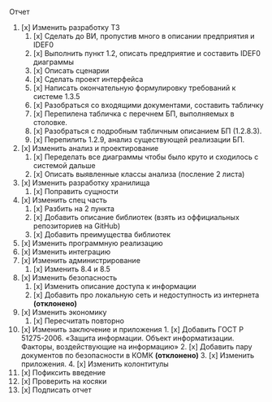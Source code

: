 ﻿Отчет

1.  [x] Изменить разработку ТЗ
	1. [x] Сделать до ВИ, пропустив много в описании предприятия и IDEF0
	2. [x] Выполнить пункт 1.2, описать предприятие и составить IDEF0 диаграммы
	3. [x] Описать сценарии
	4. [x] Сделать проект интерфейса
	5. [x] Написать окончательную формулировку требований к системе 1.3.5
	6. [x] Разобраться со входящими документами, составить табличку
	7. [x] Перепилена табличка с перечнем БП, выполняемых в столовке.
	8. [x] Разобраться с подробным табличным описанием БП (1.2.8.3).
	9. [x] Перепилить 1.2.9, анализ существующей реализации БП.
2.  [x] Изменить анализ и проектирование
	1. [x] Переделать все диаграммы чтобы было круто и сходилось с системой дальше
	2. [x] Описать выявленные классы анализа (посление 2 листа)
3.  [x] Изменить разработку хранилища
	1. [x] Поправить сущности
4.  [x] Изменить спец часть
	1. [x] Разбить на 2 пункта
	2. [x] Добавить описание библиотек (взять из оффициальных репозиториев на GitHub)
	3. [x] Добавить преимущества библиотек
5.  [x] Изменить программную реализацию
6.  [x] Изменить интеграцию
7.  [x] Изменить администрирование
	1. [x] Изменить 8.4 и 8.5
8.  [x] Изменить безопасность
	1. [x] Изменить описание доступа к информации
	2. [x] Добавить про локальную сеть и недоступность из интернета **(отклонено)**
9.  [x] Изменить экономику
	1. [x] Пересчитать повторно
10.  [x] Изменить заключение и приложения
	1. [x] Добавить ГОСТ Р 51275-2006. «Защита информации. Объект информатизации. Факторы, воздействующие на информацию»
	2. [x] Добавить пару документов по безопасности в КОМК **(отклонено)**
	3. [x] Изменить приложения.
	4. [x] Изменить колонтитулы
11.  [x] Пофиксить введение
12.  [x] Проверить на косяки
13.  [x] Подписать отчет
